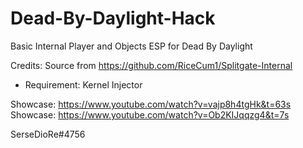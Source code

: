 # Dead-By-Daylight-Hack

Basic Internal Player and Objects ESP for Dead By Daylight

Credits: Source from https://github.com/RiceCum1/Splitgate-Internal     

- Requirement:
Kernel Injector

Showcase: https://www.youtube.com/watch?v=vajp8h4tgHk&t=63s
Showcase: https://www.youtube.com/watch?v=Ob2KIJqqzg4&t=7s

SerseDioRe#4756
